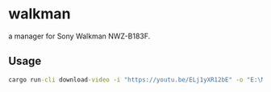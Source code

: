 # walkman
a manager for Sony Walkman NWZ-B183F.

## Usage
```cmd
cargo run-cli download-video -i "https://youtu.be/ELj1yXR12bE" -o "E:\MUSIC"
```
